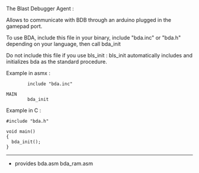 The Blast Debugger Agent : 

Allows to communicate with BDB through an arduino plugged in the gamepad port.

To use BDA, include this file in your binary, include "bda.inc" or "bda.h"
depending on your language, then call bda_init

Do not include this file if you use bls_init : bls_init automatically includes
and initializes bda as the standard procedure.


Example in asmx :

            include "bda.inc"
            
    MAIN
            bda_init


Example in C :

    #include "bda.h"

    void main()
    {
      bda_init();
    }


---------------------------------------

 - provides bda.asm bda_ram.asm

